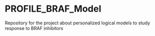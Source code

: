 # PROFILE_BRAF_Model
Repository for the project about personalized logical models to study response to BRAF inhibitors
